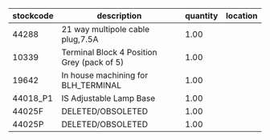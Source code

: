 |stockcode|description|quantity|location|
|---------|-----------|--------|--------|
|44288|21 way multipole cable plug,7.5A|1.00||
|10339|Terminal Block 4 Position Grey (pack of 5)|1.00||
|19642|In house machining for BLH_TERMINAL|1.00||
|44018_P1|IS Adjustable Lamp Base|1.00||
|44025F|DELETED/OBSOLETED|1.00||
|44025P|DELETED/OBSOLETED|1.00||
